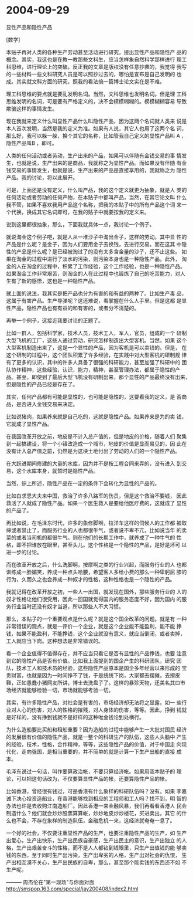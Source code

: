 # 2004-09-29

显性产品和隐性产品

[数学]

本贴子再对人类的各种生产劳动甚至活动进行研究，提出显性产品和隐性产 品的概念。其实，我这也是在教一教那些文科生，应当怎样象自然科学那样进行 理工科思维，进行理论上的突破。反正我的文章是版权没有任意抄袭的，我觉得 我写的一些材料一些文科研究人员是可以照抄过去的，哪怕是宣布是自己发明的 也成。其实就文科方面的研究，照我的看法搞一篇博士论文实在是不难。

理工科思维的要点就是要乱发明名词。当然，文科思维也发明名词。但是理 工科思维发明的名词，可是要有严格定义的，决不会模模糊糊的。模模糊糊容易 导致欺骗这样的事情发生。

现在我就来定义什么叫显性产品什么叫隐性产品，因为这两个名词就人类来 说是本人首次发明，当然是我的定义为准。如果有人说，其它人也用了这两个名 词，那么好，我可以躲一躲，换个其它的名称，比如管我自己定义的显性产品叫 A ，隐性产品叫B ，即可。

人类的任何活动或者劳动，生产出来的产品，如果可以伴随有金钱交易的事 情发生，也就是说，生产出来的是商品，我就称之为显性产品。而如果没有伴随 有金钱交易的事情发生，也就是说，生产出来的产品是直接享用的，我就称之为 隐性产品。我的讨论，将以此展开。

可是，上面还是没有定义，什么叫产品，我的这个定义就更为抽象，就是人 类的任何活动或者劳动的任何产物，在本贴子中都叫产品，当然，在其它论文叫 什么我不管，如果不喜欢我用产品这个名称，把我的本贴子中的所有产品这个词 来一个代换，换成其它名词即可，在我的贴子中就要按我的定义来。

说到这里都很抽象，那么，下面我就具体一点，我讨论一个例子。

就说淘金这个例子吧，就是人从一堆沙子中淘出金子，这样的劳动。其中显 性的产品是什么呢？是金子，因为人们要用金子去换钱，去进行交易。而在这其 中隐性的产品是什么呢？是已经被淘过了的没有太多含金量的沙子，还不止这些。 如果在淘金的过程中进行了淡水的污染，则污染本身也是一种隐性产品。此外， 淘金的人在淘金的过程中，积累了工作经验，这个工作经验，也是一种隐性产品。 如果淘金工作非常艰苦，则淘金的人在此过程中也锻炼了自己的吃苦能力，对人 生有了新的感悟，这也是一种隐性产品。

就上面的说法，我其实是把产品也分为有害的和有益的两种了。比如生产毒 品，这属于有害产品。生产导弹呢？这还难说，看掌握在什么人手里。但是这都 是显性产品，隐性产品也有有益的和有害的，或者分不清楚的。

再举一个例子，这接近我要讨论的正题了。

比如一群人，包括科学家，技术人员，技术工人，军人，官员，组成的一个 研制大型飞机的工厂，这些人通过劳动，研究怎样制造出大型客机。当然，如果 这个大型客机制造出来了，这是一个显性的产品，因为客机是可以卖钱的。但是， 在这个研制的过程中，这个团队积累了许多经验，在实践中对大型客机的研制规 律有了更多的认识，其中的许多人具备了很强的科研能力，甚至加强了科研中的 团队协作精神，这些经验，认识，能力，精神，甚至管理办法，都属于隐性的产 品。甚至，即使到了最后大型飞机没有研制出来，那个显性的产品最终没有出来， 但是隐性的产品已经是存在了。

其实，任何产品都有可能是显性的，也可能是隐性的，这要看我的定义，是 否商品，是否进入金钱交易来决定。

比如说猪肉，如果养来就是自己吃的，这就是隐性产品。如果养来是为的卖 钱，它就成了显性产品。

在我国改革开放之前，地皮是不计入总产值的，但是地皮的价格，随着人们 聚集到一起搞建设，将一个小镇改造成一个城市，地皮的价值是显而易见的，因 此在没有计入总产值之前，仍然是为这块土地付出了劳动的人们的一个隐性产品。

在大跃进期间修建的大量的水库，因为并不是按工程合同来弄的，没有进入 到交易，这个水库本身，就暂时是隐性产品。

当然，综上所述，隐性产品在一定的条件下会转化为显性的产品的。

比如白求恩大夫来中国，救治了许多八路军的伤员，但是这个救治不要钱， 因此救活了人就成了隐性产品。如果一个医生救人是要给他医疗费的，这就成了 显性的产品了。

再比如说，在毛泽东时代，许多的象修脚啊，拉洋车这样的伺候人的工作都 被取缔或者禁止了，而服务行业的人也都很牛气，或者说不卑不亢，比如说当年 的卖菜的或者当司机的都很牛气。则在他们的长期工作中，就养成了一种牛气的 性格，即不把谁放在眼里，甚至头儿。这个性格是一个隐性的产品，是好是坏可 以进一步的讨论。

而在改革开放之后，什么洗脚啊，按摩啊之类的行业兴起，而服务行业的人 也都训练成一脸媚笑，养成一种点头哈腰，希望客人多给小费的那么一种卑躬屈 膝的行为，久而久之也会养成一种奴才的性格，这种性格也是一个隐性的产品。

我就记得在改革开放之初，一些人一出国，就发现在国外，那些服务行业的 人的奴才性格让他们很受用，因此一回国就觉得国内的服务态度不好，因为国内 的服务行业当时还没有奴才当道，所以那些人不大习惯。

那么，本贴子的一个重要观点是什么呢？就是这个国企改革的问题。就是有 一种非常错误的观点，就是一评价一个企业，就是这个企业能不能盈利，能不能 挣钱，如果不能盈利，不能挣钱，这个企业就没有意义，就应当倒闭，或者卖掉， 工人就应当下岗。这种想法是非常错误的。

看一个企业值得不值得存在，并不应当只看它是否有显性的产品挣钱，也要 注意到它的隐性产品是否有价值。比如我上面提到的国企产生的科研团队，研究 团队，技术工人和技术员的经验，这些隐性产品原本是国企多年经营以来形成的 宝贵财富，也就是因为一时间挣不了钱，于是统统下岗，大家都去摆摊，去擦皮 鞋，正如愚蠢小猪网友所讲，博士去洗盘子了。这样的暴殄天物，还美名其曰市 场经济就能够检验一切，市场就能够考验一切。

其实，有许多隐性产品，对社会是有害的，市场经济却无法将之显露，如一 些行业对人心的伤害，对人的性格的摧残，对人身体的伤害，等等。因此，挣到 钱就是好样的，没有挣到钱就不是好样的这种唯金钱论到处横行。

为什么造船要比买船和租船重要？因为造船的过程中能够产生一大批对国民 经济的发展很有价值的隐性产品，就是一整个的科研生产的队伍，这些人头脑中 产生的经验，技术，性格，合作精神，等等，这些隐性产品的价值，对于中国走 向现代化，走向强国，是相当重要的，并不简单的就是计算一下生产出船的直接 成本。

毛泽东说过一句话，叫作要算政治帐，不要只算经济帐。如果用我本贴子的 理论，可以把这句话改为，不仅要算显性产品的帐，还要算隐性产品的帐。

比如香港，曾经很有钱过，可是香港有什么象样的科研队伍吗？没有。如果 李嘉诚下决心投资造船业，在香港能够找到相应的工程师和工人吗？找不到，明 智的办法也许是去收购江南造船厂。因此香港一来金融风暴，我们再看看香港人 民会制造什么？他们就会炒炒股票算算帐，炒炒地皮炒炒楼花，买进卖出，其它 的什么也不会，不存在象样的制造队伍，金融危机一来，这经济就奄奄一息了。

一个好的社会，不仅要注重显性产品的生产，也要注重隐性产品的生产，如 生产出爱心，生产出快乐，生产出民族自豪感，生产出民主的意识，生产出独立 的人格，生产出艰苦奋斗的性格，而不是人人都钻到钱眼里，只生产出值钱的能 够卖钱的东西，至于同时生产出污染，生产出卑劣的人格，生产出对社会的仇恨， 生产出相互漠不关心，生产出民族的自卑，那么，甚至那个能卖钱的东西还不如 不生产呢。

——— 周杰伦在"第一现场"与你面对面 http://smspop.163.com/special/jay200408/index2.html
